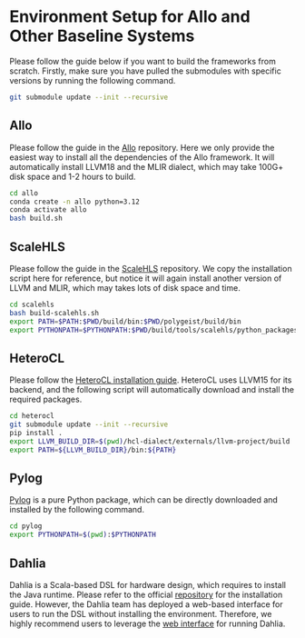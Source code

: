 # Environment Setup for Allo and Other Baseline Systems

Please follow the guide below if you want to build the frameworks from scratch.
Firstly, make sure you have pulled the submodules with specific versions by running the following command.

```bash
git submodule update --init --recursive
```

## Allo
Please follow the guide in the [Allo](https://github.com/cornell-zhang/allo/tree/main/examples) repository. Here we only provide the easiest way to install all the dependencies of the Allo framework. It will automatically install LLVM18 and the MLIR dialect, which may take 100G+ disk space and 1-2 hours to build.

```bash
cd allo
conda create -n allo python=3.12
conda activate allo
bash build.sh
```

## ScaleHLS
Please follow the guide in the [ScaleHLS](https://github.com/hanchenye/scalehls) repository. We copy the installation script here for reference, but notice it will again install another version of LLVM and MLIR, which may takes lots of disk space and time.

```bash
cd scalehls
bash build-scalehls.sh
export PATH=$PATH:$PWD/build/bin:$PWD/polygeist/build/bin
export PYTHONPATH=$PYTHONPATH:$PWD/build/tools/scalehls/python_packages/scalehls_core
```

## HeteroCL
Please follow the [HeteroCL installation guide](https://cornell-zhang.github.io/heterocl/setup/index.html). HeteroCL uses LLVM15 for its backend, and the following script will automatically download and install the required packages.

```bash
cd heterocl
git submodule update --init --recursive
pip install .
export LLVM_BUILD_DIR=$(pwd)/hcl-dialect/externals/llvm-project/build
export PATH=${LLVM_BUILD_DIR}/bin:${PATH}
```

## Pylog
[Pylog](https://github.com/hst10/pylog) is a pure Python package, which can be directly downloaded and installed by the following command.

```bash
cd pylog
export PYTHONPATH=$(pwd):$PYTHONPATH
```

## Dahlia
Dahlia is a Scala-based DSL for hardware design, which requires to install the Java runtime. Please refer to the official [repository](https://github.com/cucapra/dahlia) for the installation guide. However, the Dahlia team has deployed a web-based interface for users to run the DSL without installing the environment. Therefore, we highly recommend users to leverage the [web interface](https://capra.cs.cornell.edu/dahlia/) for running Dahlia.
